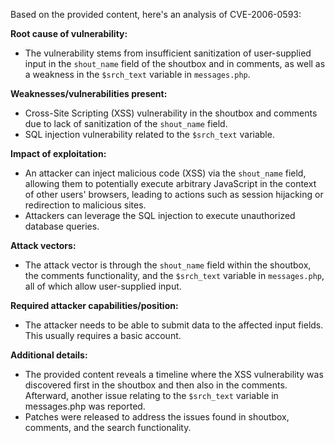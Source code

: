 Based on the provided content, here's an analysis of CVE-2006-0593:

**Root cause of vulnerability:**
- The vulnerability stems from insufficient sanitization of user-supplied input in the `shout_name` field of the shoutbox and in comments, as well as a weakness in the `$srch_text` variable in `messages.php`.

**Weaknesses/vulnerabilities present:**
- Cross-Site Scripting (XSS) vulnerability in the shoutbox and comments due to lack of sanitization of the `shout_name` field.
-  SQL injection vulnerability related to the `$srch_text` variable.

**Impact of exploitation:**
- An attacker can inject malicious code (XSS) via the `shout_name` field, allowing them to potentially execute arbitrary JavaScript in the context of other users' browsers, leading to actions such as session hijacking or redirection to malicious sites.
- Attackers can leverage the SQL injection to execute unauthorized database queries.

**Attack vectors:**
- The attack vector is through the `shout_name` field within the shoutbox, the comments functionality, and the `$srch_text` variable in `messages.php`, all of which allow user-supplied input.

**Required attacker capabilities/position:**
- The attacker needs to be able to submit data to the affected input fields. This usually requires a basic account.

**Additional details:**
- The provided content reveals a timeline where the XSS vulnerability was discovered first in the shoutbox and then also in the comments. Afterward, another issue relating to the `$srch_text` variable in messages.php was reported.
- Patches were released to address the issues found in shoutbox, comments, and the search functionality.